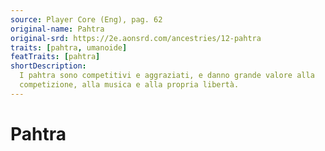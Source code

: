 ```yaml
---
source: Player Core (Eng), pag. 62
original-name: Pahtra
original-srd: https://2e.aonsrd.com/ancestries/12-pahtra
traits: [pahtra, umanoide]
featTraits: [pahtra]
shortDescription:
  I pahtra sono competitivi e aggraziati, e danno grande valore alla
  competizione, alla musica e alla propria libertà.
---
```


# Pahtra
